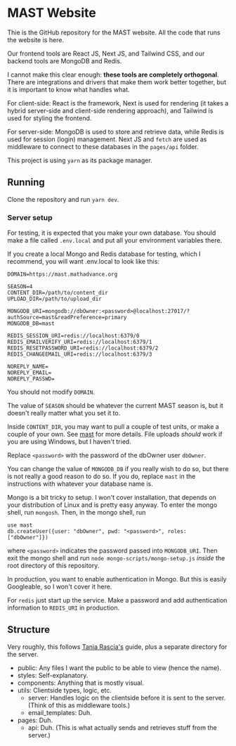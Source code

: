 # MAST Website

Thie is the GitHub repository for the MAST website.
All the code that runs the website is here.

Our frontend tools are React JS, Next JS, and Tailwind CSS, and our backend tools are MongoDB and Redis.

I cannot make this clear enough:
**these tools are completely orthogonal**.
There are integrations and drivers that make them work better together,
but it is important to know what handles what.

For client-side: React is the framework,
Next is used for rendering
(it takes a hybrid server-side and client-side rendering approach),
and Tailwind is used for styling the frontend.

For server-side: MongoDB is used to store and retrieve data, while Redis is used for session (login) management. Next JS and `fetch` are used as middleware to connect to these databases in the `pages/api` folder.

This project is using `yarn` as its package manager.

## Running

Clone the repository and run `yarn dev`.

### Server setup

For testing, it is expected that you make your own database.
You should make a file called `.env.local`
and put all your environment variables there.

If you create a local Mongo and Redis database for testing, which I recommend,
you will want .env.local to look like this:

    DOMAIN=https://mast.mathadvance.org

    SEASON=4
    CONTENT_DIR=/path/to/content_dir
    UPLOAD_DIR=/path/to/upload_dir

    MONGODB_URI=mongodb://dbOwner:<password>@localhost:27017/?authSource=mast&readPreference=primary
    MONGODB_DB=mast

    REDIS_SESSION_URI=redis://localhost:6379/0
    REDIS_EMAILVERIFY_URI=redis://localhost:6379/1
    REDIS_RESETPASSWORD_URI=redis://localhost:6379/2
    REDIS_CHANGEEMAIL_URI=redis://localhost:6379/3

    NOREPLY_NAME=
    NOREPLY_EMAIL=
    NOREPLY_PASSWD=

You should not modify `DOMAIN`.

The value of `SEASON` should be whatever the current MAST season is, but it doesn't really matter what you set it to.

Inside `CONTENT_DIR`, you may want to pull a couple of test units, or make a couple of your own. See [mast](https://github.com/mathadvance/mast) for more details. File uploads _should_ work if you are using Windows, but I haven't tried.

Replace `<password>` with the password of the dbOwner user `dbOwner`.

You can change the value of `MONGODB_DB` if you really wish to do so, but there is not really a good reason to do so. If you do, replace `mast` in the instructions with whatever your database name is.

Mongo is a bit tricky to setup. I won't cover installation, that depends on your distribution of Linux and is pretty easy anyway. To enter the mongo shell, run `mongosh`. Then, in the mongo shell, run

    use mast
    db.createUser({user: "dbOwner", pwd: "<password>", roles: ["dbOwner"]})

where `<password>` indicates the password passed into `MONGODB_URI`.
Then exit the mongo shell and run `node mongo-scripts/mongo-setup.js` _inside_ the root directory of this repository.

In production, you want to enable authentication in Mongo. But this is easily Googleable, so I won't cover it here.

For `redis` just start up the service. Make a password and add authentication information to `REDIS_URI` in production.

## Structure

Very roughly, this follows
[Tania Rascia's](https://www.taniarascia.com/react-architecture-directory-structure/#utils) guide,
plus a separate directory for the server.

- public: Any files I want the public to be able to view (hence the name).
- styles: Self-explanatory.
- components: Anything that is mostly visual.
- utils: Clientside types, logic, etc.
  - server: Handles logic on the clientside before it is sent to the server. (Think of this as middleware tools.)
  - email_templates: Duh.
- pages: Duh.
  - api: Duh. (This is what actually sends and retrieves stuff from the server.)
